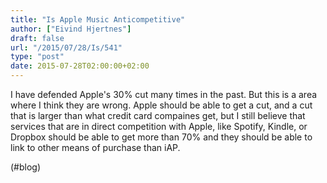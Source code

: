 ```yaml
---
title: "Is Apple Music Anticompetitive"
author: ["Eivind Hjertnes"]
draft: false
url: "/2015/07/28/Is/541"
type: "post"
date: 2015-07-28T02:00:00+02:00
---
```


I have defended Apple's 30% cut many times in the past. But this is a
area where I think they are wrong. Apple should be able to get a cut,
and a cut that is larger than what credit card compaines get, but I
still believe that services that are in direct competition with Apple,
like Spotify, Kindle, or Dropbox should be able to get more than 70% and
they should be able to link to other means of purchase than iAP.

(#blog)
